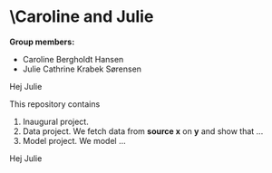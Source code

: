 # \Caroline and Julie

**Group members:**
- Caroline Bergholdt Hansen
- Julie Cathrine Krabek Sørensen


Hej Julie

This repository contains  
1. Inaugural project. 
2. Data project. We fetch data from **source x** on **y** and show that ...
3. Model project. We model ...

Hej Julie